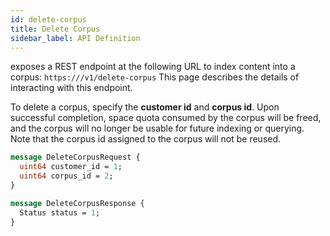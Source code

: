 ```yaml
---
id: delete-corpus
title: Delete Corpus
sidebar_label: API Definition
---
```


<Config v="names.product"/> exposes a REST endpoint at the following URL
to index content into a corpus:
<code>https://<Config v="domains.rest.admin"/>/v1/delete-corpus</code>
This page describes the details of interacting with this endpoint.

To delete a corpus, specify the **customer id** and **corpus id**. Upon
successful completion, space quota consumed by the corpus will be freed,
and the corpus will no longer be usable for future indexing or querying.
Note that the corpus id assigned to the corpus will not be reused.

```protobuf
message DeleteCorpusRequest {
  uint64 customer_id = 1;
  uint64 corpus_id = 2;
}

message DeleteCorpusResponse {
  Status status = 1;
}
```